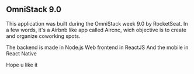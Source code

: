 ## OmniStack 9.0

This application was built during the OmniStack week 9.0 by RocketSeat.
In a few words, it's a Airbnb like app called Aircnc, wich objective is to create and organize coworking spots.

The backend is made in Node.js
Web frontend in ReactJS
And the mobile in React Native

Hope u like it
